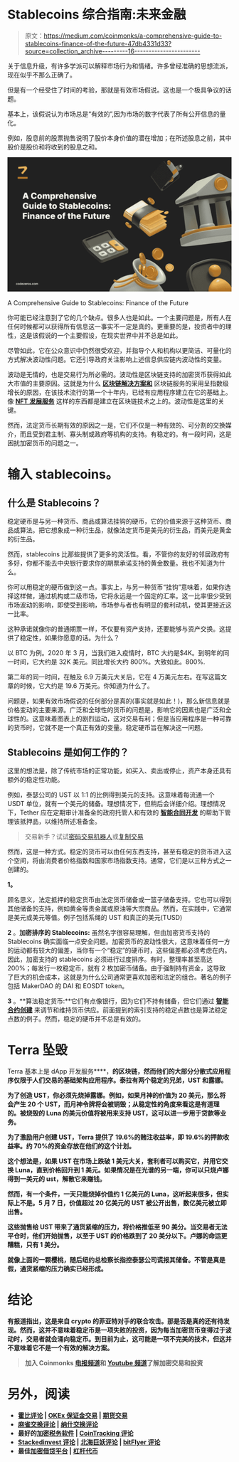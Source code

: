 # Stablecoins 综合指南:未来金融

> 原文：<https://medium.com/coinmonks/a-comprehensive-guide-to-stablecoins-finance-of-the-future-47db4331d33?source=collection_archive---------16----------------------->

关于信息升级，有许多学派可以解释市场行为和情绪。许多曾经准确的思想流派，现在似乎不那么正确了。

但是有一个经受住了时间的考验，那就是有效市场假说。这也是一个极具争议的话题。

基本上，该假说认为市场总是“有效的”,因为市场的数字代表了所有公开信息的量化。

例如，股息前的股票抛售说明了股价本身价值的潜在增加；在所述股息之前，其中股价是股价和将收到的股息之和。

![](img/e980861faceff8556a60d13dd7324c08.png)

A Comprehensive Guide to Stablecoins: Finance of the Future

你可能已经注意到了它的几个缺点。很多人也是如此。一个主要问题是，所有人在任何时候都可以获得所有信息这一事实不一定是真的。更重要的是，投资者中的理性，这是该假说的一个主要假设，在现实世界中并不总是如此。

尽管如此，它在公众意识中仍然很受欢迎，并指导个人和机构以更简洁、可量化的方式解决波动性问题。它还引导政府关注影响上述信息供应链内波动性的变量。

波动是无情的，也是交易行为所必需的。波动性是区块链支持的加密货币获得如此大市值的主要原因。这就是为什么 [**区块链解决方案和**](https://www.codezeros.com/) 区块链服务的采用呈指数级增长的原因，在该技术流行的第一个十年内，已经有应用程序建立在它的基础上。像 [**NFT 发展服务**](https://www.codezeros.com/services/nft-development-services) 这样的东西都是建立在区块链技术之上的。波动性是这里的关键。

然而，法定货币长期有效的原因之一是，它们不仅是一种有效的、可分割的交换媒介，而且受到君主制、寡头制或政府等机构的支持。有稳定的。有一段时间，这是困扰加密货币的问题之一。

# **输入 stablecoins。**

## 什么是 Stablecoins？

稳定硬币是与另一种货币、商品或算法挂钩的硬币，它的价值来源于这种货币、商品或算法。把它想象成一种衍生品，就像法定货币是美元的衍生品，而美元是黄金的衍生品。

然而，stablecoins 比那些提供了更多的灵活性。看，不管你的友好的邻居政府有多好，你都不能去中央银行要求你的期票承诺支持的黄金数量。我也不知道为什么。

你可以用稳定的硬币做到这一点。事实上，与另一种货币“挂钩”意味着，如果你选择这样做，通过机构或二级市场，它将永远是一个固定的汇率。这一比率很少受到市场波动的影响，即使受到影响，市场参与者也有明显的套利动机，使其更接近这一比率。

这种承诺就像你的普通期票一样，不仅要有资产支持，还要能够与资产交换。这提供了稳定性，如果你愿意的话。为什么？

以 BTC 为例。2020 年 3 月，当我们进入疫情时，BTC 大约是$4K。到明年的同一时间，它大约是 32K 美元。同比增长大约 800%。大致如此。800%.

第二年的同一时间，在触及 6.9 万美元大关后，它在 4 万美元左右。在写这篇文章的时候，它大约是 19.6 万美元。你知道为什么了。

问题是，如果有效市场假说的任何部分是真的(事实就是如此！)，那么新信息就是价格变动的主要来源。广泛和全球性的货币的问题是，影响它的因素也是广泛和全球性的。这意味着图表上的剧烈运动，这对交易有利；但是当应用程序是一种可靠的货币时，它就不是一个真正有效的变量。稳定硬币旨在解决这一问题。

## Stablecoins 是如何工作的？

这里的想法是，除了传统市场的正常功能，如买入、卖出或停止，资产本身还具有额外的稳定性功能。

例如，泰瑟公司的 UST 以 1:1 的比例得到美元的支持。这意味着每流通一个 USDT 单位，就有一个美元的储备。理想情况下，但稍后会详细介绍。理想情况下，Tether 应在定期审计准备金的政府托管人和有效的 [**智能合同开发**](https://www.codezeros.com/services/smart-contract-creation) 的帮助下管理该抵押品，以维持所述准备金。

> 交易新手？试试[密码交易机器人](/coinmonks/crypto-trading-bot-c2ffce8acb2a)或[复制交易](/coinmonks/top-10-crypto-copy-trading-platforms-for-beginners-d0c37c7d698c)

然而，这是一种方式。稳定的货币可以由任何东西支持，甚至有稳定的货币进入这个空间，将由消费者价格指数和国家市场指数支持。通常，它们是以三种方式之一创建的。

**1。**

顾名思义，法定抵押的稳定货币由法定货币储备或一篮子储备支持。它也可以得到其他储备的支持，例如黄金等贵金属或原油等大宗商品。然而，在实践中，它通常是美元或美元等值。例子包括系绳的 UST 和真正的美元(TUSD)

**2** 。**加密排序的 Stablecoins:** 虽然名字很容易理解，但由加密货币支持的 Stablecoins 确实面临一点安全问题。加密货币的波动性很大，这意味着任何一方的运动都有较大的偏差，当你有一个“稳定”的硬币时，这些偏差都必须考虑在内。因此，加密支持的 stablecoins 必须进行过度排序。有时，整理率甚至高达 200%；每发行一枚稳定币，就有 2 枚加密币储备。由于强制持有资金，这导致了巨大的机会成本，这就是为什么公司通常更喜欢加密和法定的组合。著名的例子包括 MakerDAO 的 DAI 和 EOSDT token。

**3** 。**算法稳定货币:**它们有点像银行，因为它们不持有储备，但它们通过 [**智能合约创建**](https://www.codezeros.com/services/smart-contract-creation) 来调节和维持货币供应。前面提到的索引支持的稳定点数也是算法稳定点数的例子。然而，稳定的硬币并不总是有效的。

# Terra 坠毁

Terra 基本上是 dApp 开发服务[](https://www.codezeros.com/services/dapps-development)****，**的区块链，然而他们的大部分分散式应用程序仅限于人们交易的基础架构应用程序。泰拉有两个稳定的兄弟，UST 和露娜。**

**为了创造 UST，你必须先烧掉露娜。例如，如果月神的价值为 20 美元，那么将会产生 20 个 UST，而月神令牌将会被销毁；从稳定性的角度来看这是有道理的。被烧毁的 Luna 的美元价值将被用来支持 UST，这可以进一步用于贷款等业务。**

**为了激励用户创建 UST，Terra 提供了 19.6%的赌注收益率，即 19.6%的押款收益率。约 70%的资金存放在他们的这个计划。**

**这个想法是，如果 UST 在市场上跌破 1 美元大关，套利者可以购买它，并用它交换 Luna，直到价格回升到 1 美元。如果情况是在光谱的另一端，你可以只烧卢娜得到一美元的 ust，解散它来赚钱。**

**然而，有一个条件，一天只能烧掉价值约 1 亿美元的 Luna，这听起来很多，但实际上不是。5 月 7 日，价值超过 20 亿美元的 UST 被公开出售，数亿美元被立即出售。**

**这些抛售给 UST 带来了通货紧缩的压力，将价格推低至 90 美分。当交易者无法平仓时，他们开始抛售，以至于 UST 的价格跌到了 20 美分以下。卢娜的命运更糟糕，只有 1 美分。**

**就像上面的一颗樱桃，随后纽约总检察长指控泰瑟公司谎报其储备。不管是真是假，通货紧缩的压力确实已经形成。**

# **结论**

**有报道指出，这是来自 crypto 的菲亚特对手的联合攻击。那是否是真的还有待发现。然而，这并不意味着稳定币是一项失败的投资，因为每当加密货币变得过于波动时，交易者就会涌向稳定币。到目前为止，这可能是一项不完美的技术，但这并不意味着它不是一个有效的解决方案。**

> **加入 Coinmonks [电报频道](https://t.me/coincodecap)和 [Youtube 频道](https://www.youtube.com/c/coinmonks/videos)了解加密交易和投资**

# **另外，阅读**

*   **[霍比评论](https://coincodecap.com/huobi-review) | [OKEx 保证金交易](https://coincodecap.com/okex-margin-trading) | [期货交易](https://coincodecap.com/futures-trading)**
*   **[麻雀交换评论](https://coincodecap.com/sparrow-exchange-review) | [纳什交换评论](https://coincodecap.com/nash-exchange-review)**
*   **最好的[加密税务软件](/coinmonks/best-crypto-tax-tool-for-my-money-72d4b430816b) | [CoinTracking 评论](/coinmonks/cointracking-review-a-reliable-cryptocurrency-tax-software-5114e3eb5737)**
*   **[Stackedinvest 评论](https://coincodecap.com/stackedinvest-review) | [北海巨妖评论](/coinmonks/kraken-review-6165fc1056ac) | [bitFlyer 评论](https://coincodecap.com/bitflyer-review)**
*   **最佳[加密借贷平台](/coinmonks/top-5-crypto-lending-platforms-in-2020-that-you-need-to-know-a1b675cec3fa) | [杠杆代币](/coinmonks/leveraged-token-3f5257808b22)**